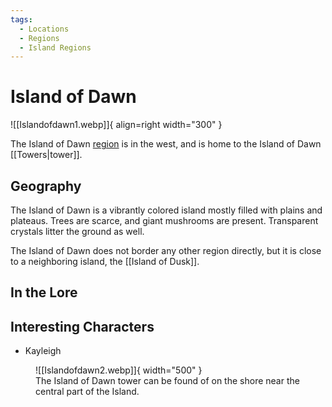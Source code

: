 ```yaml
---
tags:
  - Locations
  - Regions
  - Island Regions
---
```


# Island of Dawn

![[Islandofdawn1.webp]]{ align=right width="300" }

The Island of Dawn [region](/Regions) is in the west, and is home to the Island of Dawn [[Towers|tower]]. 

## Geography

The Island of Dawn is a vibrantly colored island mostly filled with plains and plateaus. Trees are scarce, and giant mushrooms are present. Transparent crystals litter the ground as well.

The Island of Dawn does not border any other region directly, but it is close to a neighboring island, the [[Island of Dusk]].

## In the Lore



## Interesting Characters

- Kayleigh

<figure markdown>
  ![[Islandofdawn2.webp]]{ width="500" }
  <figcaption>The Island of Dawn tower can be found of on the shore near the central part of the Island.</figcaption>
</figure>
